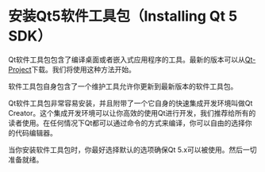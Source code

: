 # 安装Qt5软件工具包（Installing Qt 5 SDK）

Qt软件工具包包含了编译桌面或者嵌入式应用程序的工具。最新的版本可以从[Qt-Project](http://qt-project.org/)下载。我们将使用这种方法开始。

软件工具包自身包含了一个维护工具允许你更新到最新版本的软件工具包。

Qt软件工具包非常容易安装，并且附带了一个它自身的快速集成开发环境叫做Qt Creator。这个集成开发环境可以让你高效的使用Qt进行开发，我们推荐给所有的读者使用。在任何情况下Qt都可以通过命令的方式来编译，你可以自由的选择你的代码编辑器。

当你安装软件工具包时，你最好选择默认的选项确保Qt 5.x可以被使用。然后一切准备就绪。
